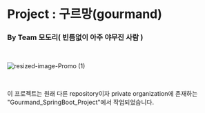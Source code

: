 # Project : 구르망(gourmand)
###                   By Team 모도리( 빈틈없이 아주 야무진 사람 ) 
<br>

![resized-image-Promo (1)](https://user-images.githubusercontent.com/73862452/108668344-67732480-751e-11eb-9450-584d4ede07f6.jpeg)

<br>

<!--This project was carried out in the different repository "Gourmand_SpringBoot_Project" from one of my private organizations.-->
이 프로젝트는 원래 다른 repository이자  private organization에 존재하는 "Gourmand_SpringBoot_Project"에서 작업되었습니다. 

